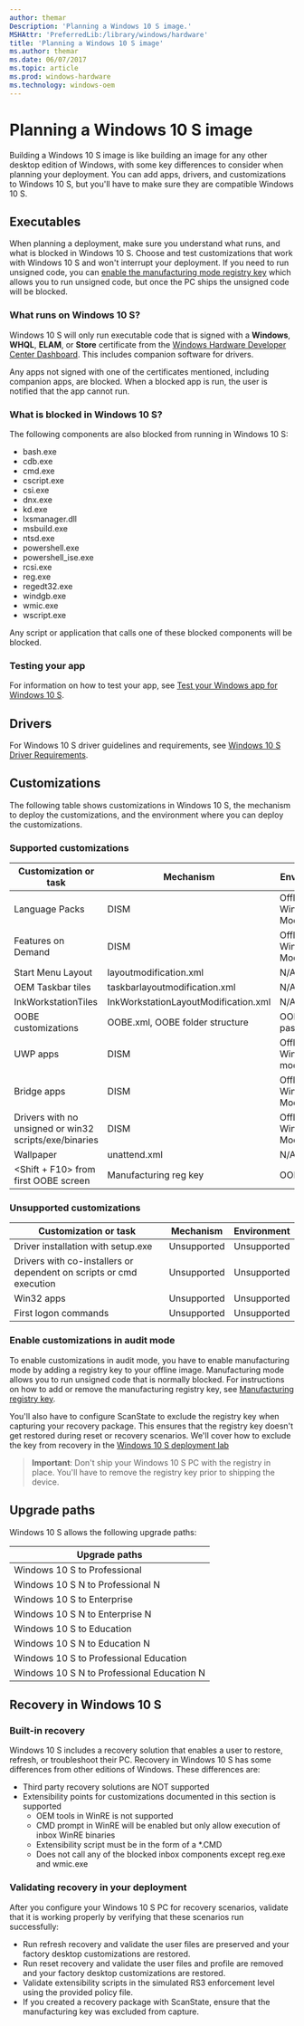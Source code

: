 ```yaml
---
author: themar
Description: 'Planning a Windows 10 S image.'
MSHAttr: 'PreferredLib:/library/windows/hardware'
title: 'Planning a Windows 10 S image'
ms.author: themar
ms.date: 06/07/2017
ms.topic: article
ms.prod: windows-hardware
ms.technology: windows-oem
---
```


# Planning a Windows 10 S image

Building a Windows 10 S image is like building an image for any other desktop edition of Windows, with some key differences to consider when planning your deployment. You can add apps, drivers, and customizations to Windows 10 S, but you'll have to make sure they are compatible Windows 10 S.

## Executables

When planning a deployment, make sure you understand what runs, and what is blocked in Windows 10 S. Choose and test customizations that work with Windows 10 S and won't interrupt your deployment. If you need to run unsigned code, you can [enable the manufacturing mode registry key](windows-10-s-manufacturing-mode.md) which allows you to run unsigned code, but once the PC ships the unsigned code will be blocked.

### What runs on Windows 10 S?

Windows 10 S will only run executable code that is signed with a **Windows**, **WHQL**, **ELAM**, or **Store** certificate from the [Windows Hardware Developer Center Dashboard](https://aka.ms/DevCenterPortal). This includes companion software for drivers.

Any apps not signed with one of the certificates mentioned, including companion apps, are blocked. When a blocked app is run, the user is notified that the app cannot run.

### What is blocked in Windows 10 S?

The following components are also blocked from running in Windows 10 S:

- bash.exe
- cdb.exe
- cmd.exe
- cscript.exe
- csi.exe
- dnx.exe
- kd.exe
- lxsmanager.dll
- msbuild.exe
- ntsd.exe
- powershell.exe
- powershell_ise.exe
- rcsi.exe
- reg.exe
- regedt32.exe
- windgb.exe
- wmic.exe
- wscript.exe

Any script or application that calls one of these blocked components will be blocked.

### Testing your app

For information on how to test your app, see [Test your Windows app for Windows 10 S](https://docs.microsoft.com/en-us/windows/uwp/porting/desktop-to-uwp-test-windows-s).

## Drivers

For Windows 10 S driver guidelines and requirements, see [Windows 10 S Driver Requirements](https://docs.microsoft.com/en-us/windows-hardware/drivers/install/Windows10SDriverRequirements).

## Customizations

The following table shows customizations in Windows 10 S, the mechanism to deploy the customizations, and the environment where you can deploy the customizations.

### Supported customizations

| Customization or task                                               | Mechanism                            | Environment                |
| ------------------------------------------------------------------- | ------------------------------------ | -------------------------- |
| Language Packs                                                      | DISM                                 | Offline, WinPE, Audit Mode |
| Features on Demand                                                  | DISM                                 | Offline, WinPE, Audit Mode |
| Start Menu Layout                                                   | layoutmodification.xml               | N/A                        |
| OEM Taskbar tiles                                                   | taskbarlayoutmodification.xml        | N/A                        |
| InkWorkstationTiles                                                 | InkWorkstationLayoutModification.xml | N/A                        |
| OOBE customizations                                                 | OOBE.xml, OOBE folder structure      | OOBESystem pass            |
| UWP apps                                                            | DISM                                 | Offline, WinPE, Audit mode |
| Bridge apps                                                         | DISM                                 | Offline, WinPE, Audit Mode |
| Drivers with no unsigned or win32 scripts/exe/binaries              | DISM                                 | Offline, WinPE, Audit Mode |
| Wallpaper                                                           | unattend.xml                         | N/A                        |
| \<Shift + F10> from first OOBE screen                               | Manufacturing reg key                | OOBE                       |

### Unsupported customizations

| Customization or task                                               | Mechanism                            | Environment                |
| ------------------------------------------------------------------- | ------------------------------------ | -------------------------- |
| Driver installation with setup.exe                                  | Unsupported                          | Unsupported                |
| Drivers with co-installers or dependent on scripts or cmd execution | Unsupported                          | Unsupported                |
| Win32 apps                                                          | Unsupported                          | Unsupported                |
| First logon commands                                                | Unsupported                          | Unsupported                |

### Enable customizations in audit mode

To enable customizations in audit mode, you have to enable manufacturing mode by adding a registry key to your offline image. Manufacturing mode allows you to run unsigned code that is normally blocked. For instructions on how to add or remove the manufacturing registry key, see [Manufacturing registry key](windows-10-s-manufacturing-mode.md).

You'll also have to configure ScanState to exclude the registry key when capturing your recovery package. This ensures that the registry key doesn't get restored during reset or recovery scenarios. We'll cover how to exclude the key from recovery in the [Windows 10 S deployment lab](windows-10-s-deployment-sxs.md)

>**Important**: Don't ship your Windows 10 S PC with the registry in place. You'll have to remove the registry key prior to shipping the device.

## Upgrade paths

Windows 10 S allows the following upgrade paths:

|  Upgrade paths                         |   
| -------------------------------------- | 
| Windows 10 S to Professional           |
| Windows 10 S N to Professional N      | 
| Windows 10 S to Enterprise             |
| Windows 10 S N to Enterprise N         |  
| Windows 10 S to Education              | 
| Windows 10 S N to Education N          |        
| Windows 10 S to Professional Education |
| Windows 10 S N to Professional Education N |

## Recovery in Windows 10 S

### Built-in recovery

Windows 10 S includes a recovery solution that enables a user to restore, refresh, or troubleshoot their PC. Recovery in Windows 10 S has some differences from other editions of Windows. These differences are:

- Third party recovery solutions are NOT supported
- Extensibility points for customizations documented in this section is supported
    - OEM tools in WinRE is not supported
    - CMD prompt in WinRE will be enabled but only allow execution of inbox WinRE binaries
    - Extensibility script must be in the form of a *.CMD
    - Does not call any of the blocked inbox components except reg.exe and wmic.exe

### Validating recovery in your deployment

After you configure your Windows 10 S PC for recovery scenarios, validate that it is working properly by verifying that these scenarios run successfully:

- Run refresh recovery and validate the user files are preserved and your factory desktop customizations are restored.
- Run reset recovery and validate the user files and profile are removed and your factory desktop customizations are restored.
- Validate extensibility scripts in the simulated RS3 enforcement level using the provided policy file.
- If you created a recovery package with ScanState, ensure that the manufacturing key was excluded from capture.



